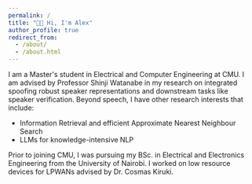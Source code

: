 ```yaml
---
permalink: /
title: "👋🏽 Hi, I'm Alex"
author_profile: true
redirect_from: 
  - /about/
  - /about.html
---
```


I am a Master's student in Electrical and Computer Engineering at CMU. I am advised by Professor Shinji Watanabe in my research on integrated spoofing robust speaker representations and downstream tasks like speaker verification. Beyond speech, I have other research interests that include:
- Information Retrieval and efficient Approximate Nearest Neighbour Search
- LLMs for knowledge-intensive NLP

Prior to joining CMU, I was pursuing my BSc. in Electrical and Electronics Engineering from the University of Nairobi. I worked on low resource devices for LPWANs advised by Dr. Cosmas Kiruki.


